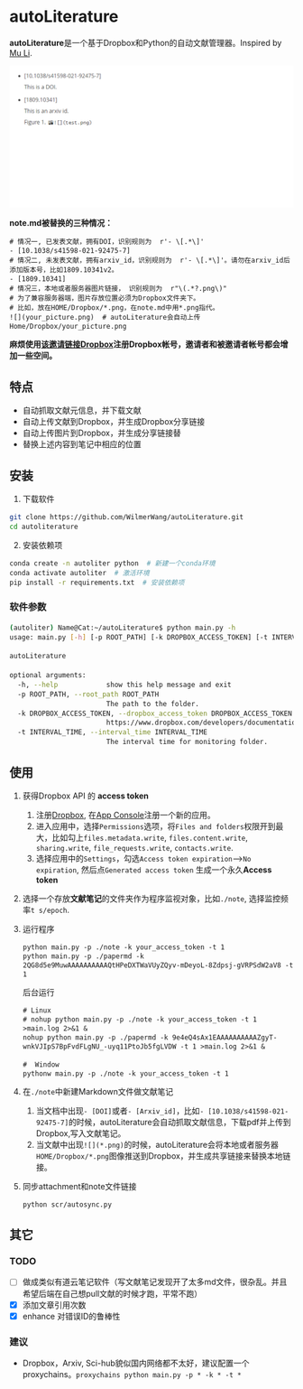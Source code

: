 # autoLiterature
**autoLiterature**是一个基于Dropbox和Python的自动文献管理器。Inspired by [Mu Li](https://www.bilibili.com/video/BV1nA41157y4). 

![一个动图](doc/top.gif)

**note.md被替换的三种情况：**
```
# 情况一, 已发表文献，拥有DOI，识别规则为  r'- \[.*\]'
- [10.1038/s41598-021-92475-7]
# 情况二, 未发表文献，拥有arxiv_id，识别规则为  r'- \[.*\]'。请勿在arxiv_id后添加版本号，比如1809.10341v2。
- [1809.10341]
# 情况三，本地或者服务器图片链接， 识别规则为  r"\(.*?.png\)"
# 为了兼容服务器端，图片存放位置必须为Dropbox文件夹下。
# 比如，放在HOME/Dropbox/*.png，在note.md中用*.png指代。
![](your_picture.png)  # autoLiterature会自动上传Home/Dropbox/your_picture.png 
```

**麻烦使用[该邀请链接Dropbox](https://www.dropbox.com/referrals/AADHfuWXiW9pgDQs2L1aWAjUILZWznjXs2U?src=global9)注册Dropbox帐号，邀请者和被邀请者帐号都会增加一些空间。**

## 特点
- 自动抓取文献元信息，并下载文献
- 自动上传文献到Dropbox，并生成Dropbox分享链接
- 自动上传图片到Dropbox，并生成分享链接替
- 替换上述内容到笔记中相应的位置


## 安装
1. 下载软件
```bash
git clone https://github.com/WilmerWang/autoLiterature.git
cd autoliterature
```

2. 安装依赖项
```bash
conda create -n autoliter python  # 新建一个conda环境
conda activate autoliter  # 激活环境
pip install -r requirements.txt  # 安装依赖项
```
### 软件参数
```bash
(autoliter) Name@Cat:~/autoLiterature$ python main.py -h
usage: main.py [-h] [-p ROOT_PATH] [-k DROPBOX_ACCESS_TOKEN] [-t INTERVAL_TIME]

autoLiterature

optional arguments:
  -h, --help            show this help message and exit
  -p ROOT_PATH, --root_path ROOT_PATH
                        The path to the folder.
  -k DROPBOX_ACCESS_TOKEN, --dropbox_access_token DROPBOX_ACCESS_TOKEN
                        https://www.dropbox.com/developers/documentation/python#tutorial
  -t INTERVAL_TIME, --interval_time INTERVAL_TIME
                        The interval time for monitoring folder.

```

## 使用
1. 获得Dropbox API 的 **access token** 
    1. 注册[Dropbox](https://www.dropbox.com/referrals/AADHfuWXiW9pgDQs2L1aWAjUILZWznjXs2U?src=global9), 在[App Console](https://www.dropbox.com/developers/apps)注册一个新的应用。
    2. 进入应用中，选择`Permissions`选项，将`Files and folders`权限开到最大，比如勾上`files.metadata.write`, `files.content.write`, `sharing.write`, `file_requests.write`, `contacts.write`. 
    3. 选择应用中的`Settings`，勾选`Access token expiration`-->`No expiration`, 然后点`Generated access token` 生成一个永久**Access token**
2. 选择一个存放**文献笔记**的文件夹作为程序监视对象，比如`./note`, 选择监控频率`t s/epoch`.
3. 运行程序
    ```
    python main.py -p ./note -k your_access_token -t 1
    python main.py -p ./papermd -k 2QG8d5e9MuwAAAAAAAAAAQtHPeDXTWaVUyZQyv-mDeyoL-8Zdpsj-gVRPSdW2aV8 -t 1
    ```
    后台运行
    ```
    # Linux
    # nohup python main.py -p ./note -k your_access_token -t 1 >main.log 2>&1 &
    nohup python main.py -p ./papermd -k 9e4eQ4sAx1EAAAAAAAAAAZgyT-wnkVJIpS7BpFvdFLgNU_-uyq11PtoJb5fgLVDW -t 1 >main.log 2>&1 &
    
    #  Window
    pythonw main.py -p ./note -k your_access_token -t 1
    ```
4. 在`./note`中新建Markdown文件做文献笔记  
    1. 当文档中出现`- [DOI]`或者`- [Arxiv_id]`，比如`- [10.1038/s41598-021-92475-7]`的时候，autoLiterature会自动抓取文献信息，下载pdf并上传到Dropbox,写入文献笔记。
    2. 当文献中出现`![](*.png)`的时候，autoLiterature会将本地或者服务器`HOME/Dropbox/*.png`图像推送到Dropbox，并生成共享链接来替换本地链接。

5. 同步attachment和note文件链接
    ```bash
    python scr/autosync.py
    ```

## 其它
### TODO
- [ ] 做成类似有道云笔记软件（写文献笔记发现开了太多md文件，很杂乱。并且希望后端在自己想pull文献的时候才跑，平常不跑）
- [x] 添加文章引用次数
- [x] enhance 对错误ID的鲁棒性

### 建议
- Dropbox，Arxiv, Sci-hub貌似国内网络都不太好，建议配置一个proxychains。`proxychains python main.py -p * -k * -t *`

